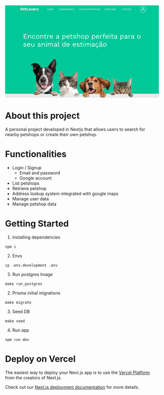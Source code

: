 ![Alt text](/public/project-img.png "Project pet-lovers route screenshot")

# About this project
A personal project developed in Nextjs that allows users to search for nearby petshops or create their own petshop.

# Functionalities
- Login / Signup
    - Email and password
    - Google account
- List petshops
- Retrieve petshop
- Address lookup system integrated with google maps
- Manage user data
- Manage petshop data


# Getting Started

1. Installing dependencies
```
npm i
```

2. Envs
```
cp .env.development .env
```

3. Run postgres Image
```
make run_postgres
```

2. Prisma initial migrations
```
make migrate
```

3. Seed DB
```
make seed
```

4. Run app
```
npm run dev
```


# Deploy on Vercel

The easiest way to deploy your Next.js app is to use the [Vercel Platform](https://vercel.com/new?utm_medium=default-template&filter=next.js&utm_source=create-next-app&utm_campaign=create-next-app-readme) from the creators of Next.js.

Check out our [Next.js deployment documentation](https://nextjs.org/docs/deployment) for more details.
